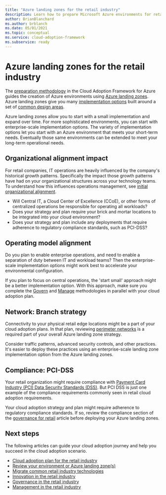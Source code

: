 ```yaml
---
title: "Azure landing zones for the retail industry"
description: Learn how to prepare Microsoft Azure environments for retail industry cloud adoption using Azure landing zones. 
author: BrianBlanchard
ms.author: brblanch
ms.date: 05/01/2021
ms.topic: conceptual
ms.service: cloud-adoption-framework
ms.subservice: ready
---
```


# Azure landing zones for the retail industry

The [preparation methodology](../../ready/index.md) in the Cloud Adoption Framework for Azure guides the creation of Azure environments using [Azure landing zones](../../ready/landing-zone/index.md). Azure landing zones give you many [implementation options](../../ready/landing-zone/implementation-options.md) built around a set of [common design areas](../../ready/landing-zone/design-areas.md).

Azure landing zones allow you to start with a small implementation and expand over time. For more sophisticated environments, you can start with enterprise-scale implementation options. The variety of implementation options let you start with an Azure environment that meets your short-term needs. Eventually those same environments can be extended to meet your long-term operational needs.

## Organizational alignment impact

For retail companies, IT operations are heavily influenced by the company's historical growth patterns. Specifically the impact those growth patterns have had on your organizational structures across your technology teams. To understand how this influences operations management, see [initial organizational alignment](./organize.md#understand-common-growth-patterns-for-retailers).

- Will Central IT, a Cloud Center of Excellence (CCoE), or other forms of centralized operations be responsible for operating all workloads?
- Does your strategy and plan require your brick and mortar locations to be integrated into your cloud environment?
- Does your strategy and plan include any deployments that require adherence to regulatory compliance standards, such as PCI-DSS?

## Operating model alignment

Do you plan to enable enterprise operations, and need to enable a separation of duty between IT and workload teams? Then the enterprise-scale implementation options might work best to accelerate your environmental configuration.

If you plan to focus on central operations, the 'start small' approach might be a better implementation option. With this approach, make sure you complete the [Govern](./govern.md) and [Manage](./manage.md) methodologies in parallel with your cloud adoption plan.

## Network: Branch strategy

Connectivity to your physical retail edge locations might be a part of your cloud adoption plans. In that plan, reviewing [perimeter networks](/azure/cloud-adoption-framework/ready/azure-best-practices/perimeter-networks) is a required part of your overall Azure landing zone strategy.

Consider traffic patterns, advanced security controls, and other practices. It's easier to deploy these practices using an enterprise-scale landing zone implementation option from the Azure landing zones.

## Compliance: PCI-DSS

Your retail organization might require compliance with [Payment Card Industry (PCI) Data Security Standards (DSS)](/azure/compliance/offerings/offering-pci-dss). But PCI DSS is just one example of the compliance requirements commonly seen in retail cloud adoption requirements.

Your cloud adoption strategy and plan might require adherence to regulatory compliance standards. If so, review the compliance section of the [governance for retail](./govern.md) article before deploying your Azure landing zones.

## Next steps

The following articles can guide your cloud adoption journey and help you succeed in the cloud adoption scenario.

- [Cloud adoption plan for the retail industry](./plan.md)
- [Review your environment or Azure landing zone(s)](./ready.md)
- [Migrate common retail industry technologies](./migrate.md)
- [Innovation in the retail industry](./innovate.md)
- [Governance in the retail industry](./govern.md)
- [Management in the retail industry](./manage.md)
